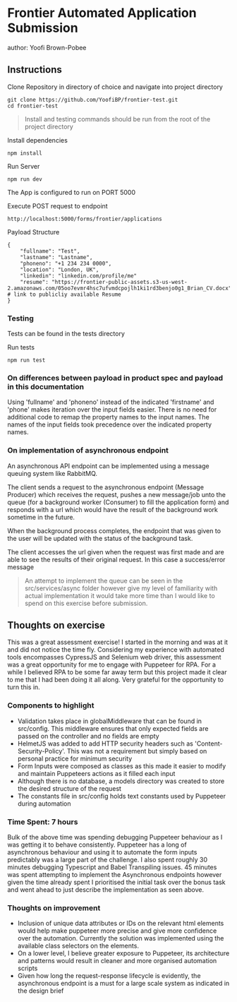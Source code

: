 # Frontier Automated Application Submission
author: Yoofi Brown-Pobee

## Instructions

Clone Repository in directory of choice and navigate into project directory
  
    git clone https://github.com/YoofiBP/frontier-test.git
    cd frontier-test

> Install and testing commands should be run from the root of the project directory

Install dependencies

    npm install

Run Server
    
    npm run dev

The App is configured to run on PORT 5000

Execute POST request to endpoint
    
    http://localhost:5000/forms/frontier/applications

Payload Structure

    {
        "fullname": "Test",
        "lastname": "Lastname",
        "phoneno": "+1 234 234 0000",
        "location": "London, UK",
        "linkedin": "linkedin.com/profile/me"
        "resume": "https://frontier-public-assets.s3-us-west-2.amazonaws.com/05oo7evmr4hsc7ufvmdcpojlh1ki1rd3benjo0g1_Brian_CV.docx"  # link to publicliy available Resume
    }

### Testing
Tests can be found in the tests directory

Run tests

    npm run test

### On differences between payload in product spec and payload in this documentation
Using 'fullname' and 'phoneno' instead of the indicated 'firstname' and 'phone' makes iteration over the input fields
easier. There is no need for additional code to remap the property names to the input names. The names of the input fields took
precedence over the indicated property names.

### On implementation of asynchronous endpoint
An asynchronous API endpoint can be implemented using a message queuing system like RabbitMQ.

The client sends a request to the asynchronous endpoint (Message Producer) which receives the request, pushes a new message/job unto the queue
(for a background worker (Consumer) to fill the application form) and responds with a url which would have the result of the 
background work sometime in the future. 

When the background process completes, 
the endpoint that was given to the user will be updated with the status of the background task.

The client accesses the url given when the request was first made and are able to see the results of their original request. In this case
a success/error message

> An attempt to implement the queue can be seen in the src/services/async folder however give my 
> level of familiarity with actual implementation it would take more time than I would like to spend on
> this exercise before submission.

## Thoughts on exercise
This was a great assessment exercise! I started in the morning and was at it and did not notice the time fly.
Considering my experience with automated tools encompasses CypressJS and Selenium web driver, this assessment was 
a great opportunity for me to engage with Puppeteer for RPA. For a while I believed RPA to be some far away term but 
this project made it clear to me that I had been doing it all along. Very grateful for the opportunity to turn this in.

### Components to highlight
* Validation takes place in globalMiddleware that can be found in src/config. This middleware ensures that only expected fields are passed on the controller and no fields are empty
* HelmetJS was added to add HTTP security headers such as 'Content-Security-Policy'. This was not a requirement but simply based on personal practice for minimum security
* Form Inputs were composed as classes as this made it easier to modify and maintain Puppeteers actions as it filled each input
* Although there is no database, a models directory was created to store the desired structure of the request 
* The constants file in src/config holds text constants used by Puppeteer during automation

### Time Spent: 7 hours

Bulk of the above time was spending debugging Puppeteer behaviour as I was getting it to behave 
consistently. Puppeteer has a long of asynchronous behaviour and using it to automate the form inputs
predictably was a large part of the challenge. I also spent roughly 30 minutes debugging Typescript and Babel Transpiling
issues. 45 minutes was spent attempting to implement the Asynchronous endpoints however given the time already
spent I prioritised the initial task over the bonus task and went ahead to just describe the implementation as seen above.

### Thoughts on improvement
* Inclusion of unique data attributes or IDs on the relevant html elements would help make puppeteer more precise and give more confidence over the automation. Currently the solution was implemented using the available 
  class selectors on the elements. 
* On a lower level, I believe greater exposure to Puppeteer, its architecture and patterns would result in cleaner and more organised automation scripts
* Given how long the request-response lifecycle is evidently, the asynchronous endpoint is a must for a large scale system as indicated in the design brief
